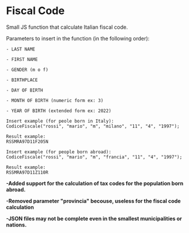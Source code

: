 
# Fiscal Code

Small JS function that calculate Italian fiscal code.

Parameters to insert in the function (in the following order):

```
- LAST NAME

- FIRST NAME

- GENDER (m o f)

- BIRTHPLACE

- DAY OF BIRTH

- MONTH OF BIRTH (numeric form ex: 3)

- YEAR OF BIRTH (extended form ex: 2022)
```

```
Insert example (for peole born in Italy):
CodiceFiscale("rossi", "mario", "m", "milano", "11", "4", "1997");

Result example:
RSSMRA97D11F205N
```

```
Insert example (for people born abroad):
CodiceFiscale("rossi", "mario", "m", "francia", "11", "4", "1997");

Result example:
RSSMRA97D11Z110R
```

**-Added support for the calculation of tax codes for the population born abroad.**

**-Removed parameter "provincia" becouse, useless for the fiscal code calculation**

**-JSON files may not be complete even in the smallest municipalities or  nations.**
